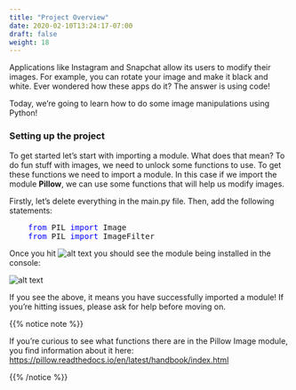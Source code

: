 ```yaml
---
title: "Project Overview"
date: 2020-02-10T13:24:17-07:00
draft: false
weight: 18
--- 
```


Applications like Instagram and Snapchat allow its users to modify their images. For example, you can rotate your image and make it black and white. Ever wondered how these apps do it? The answer is using code!

Today, we’re going to learn how to do some image manipulations using Python!

### Setting up the project

To get started let’s start with importing a module. What does that mean? To do fun stuff with images, we need to unlock some functions to use. To get these functions we need to import a module. In this case if we import the module <b>Pillow</b>, we can use some functions that will help us modify images.

Firstly, let’s delete everything in the main.py file. Then, add the following statements:

<pre>
    <font color="blue">from</font> PIL <font color="blue">import</font> Image
    <font color="blue">from</font> PIL <font color="blue">import</font> ImageFilter
</pre>


Once you hit ![alt text](../media/run.png "run button")
you should see the module being installed in the console:

![alt text](../media/installed_module.png "image of what you should see when you successfully install the module")

If you see the above, it means you have successfully imported a module! If you’re hitting issues, please ask for help before moving on.

{{% notice note %}}

If you’re curious to see what functions there are in the Pillow Image module, you find information about it here: https://pillow.readthedocs.io/en/latest/handbook/index.html

{{% /notice %}}

